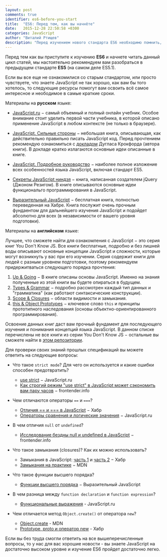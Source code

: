 ```yaml
---
layout: post
comments: true
identifier: es6-before-you-start
title:  "ES6: Перед тем, как вы начнёте"
date:   2015-12-28 22:50:58 +0300
categories: JavaScript
author: "Виталий Ртищев"
description: "Перед изучением нового стандарта ES6 необходимо помнить, что многие нововведения базируются на прошлом стандарте ES5. Для полного понимания многих новых конструкций и особенностей синтаксиса ES6 необходимо знание основ JavaScript. В статье вы найдете подборку книг и несколько воспросов для проверки своей готовности изучения нового стандарта."
---
```


Перед тем как вы приступите к изучению **ES6** и начнете читать данный цикл статей, мы настоятельно рекомендуем вам разобраться в предыдущем стандарте **ES5** (на самом деле ES5.1). 

Если вы все еще не ознакомилися со старым стандартом, или просто чувствуете, что знаете JavaScript не так хорошо, как вам бы того хотелось, то следующие ресурсы помогут вам освоить всё самое интересное и неободимое в самые краткие сроки.
 
Материалы на **русском** языке:

* [JavaScript.ru](https://learn.javascript.ru/) − самый объемный и полный онлайн учебник. Особое внимание стоит уделить первой части учебника, в которой описано применение JavaScript в любом контексте (не только в браузере).

* [JavaScript. Сильные стороны](http://www.ozon.ru/context/detail/id/28288656/) − небольшая книга, описывающая, как действительно правильно писать JavaScript код. Перед прочтением рекомендую ознакомиться с [докладом](https://www.youtube.com/watch?v=hQVTIJBZook) Дугласа Крокфорда (автора книги). В докладе кратко излагаются основные идеи описанные в книге.

* [JavaScript. Подробное руководство](http://www.ozon.ru/context/detail/id/31286240/) − наиболее полное изложение всех особенностей языка JavaScript, включая стандарт ES5.

* [Секреты JavaScript ниндзя](http://www.ozon.ru/context/detail/id/22421421/) − книга, написанная создателем jQuery (Джоном Резигом). В книге описываются основные идеи функциональго программирования в JavaScript. 

* [Выразительный JavaScript](http://habrahabr.ru/post/240219/) − бесплатная книга, полностью переведенная на Хабре. Книга послужит очень прочным фундаентом для дальнейшего изучения JavaScript и подойдет абсолютно для всех (в независимости от вашего уровня подготовки). 

Материалы на **английском** языке:

Лучшее, что сможете найти для ознакомления с JavaScript − это серия книг You Don't Know JS. Все книги бесплатные, подробно и без лишней воды описывают основные концепции JavaScript и сложности, которые могут возникнуть у вас при его изучении. Серия содержит книги для людей с разным уровнем подготовки, поэтому рекомендуем придержитваться следующего порядка прочтения:

1. [Up & Going](https://github.com/getify/You-Dont-Know-JS/blob/master/up%20&%20going/README.md#you-dont-know-js-up--going) − В книге описаны основы JavaScript. Именно на знания полученные из этой книги вы будете опираться в будущем.
2. [Types & Grammar](https://github.com/getify/You-Dont-Know-JS/blob/master/types%20&%20grammar/README.md#you-dont-know-js-types--grammar) − подробно рассмотрен каждый тип данных и "грамматика" (как работают синтаксические конструкции).
3. [Scope & Closures](https://github.com/getify/You-Dont-Know-JS/blob/master/scope%20&%20closures/README.md#you-dont-know-js-scope--closures) − области видимости и замыкания.
4. [this & Object Prototypes](https://github.com/getify/You-Dont-Know-JS/blob/master/this%20&%20object%20prototypes/README.md#you-dont-know-js-this--object-prototypes) − ключевое слово `this` и принципы прототипного наследования (основы объектно-ориентированного программирования).

Освоение данных книг даст вам прочный фундамент для последующего изучения и понимания концепций языка JavaScript. В данном списке перечислены не все книги из серии You Don't Know JS − остальные вы сможете найти в [этом репозитории](https://github.com/getify/You-Dont-Know-JS/).

Для проверки своих знаний прошлых спецификаций вы можете ответить на следующие вопросы:

* Что такое `strict mode`? Для чего он используется и какие ошибки способен предотвратить? 
	* [use strict](https://learn.javascript.ru/strict-mode) − JavaScript.ru
	* [Как строгий режим "use strict" в JavaScript может сэкономить вам пару часов](http://frontender.info/why-use-strict-in-javascript-can-save-you-hours/) − frontender.info

* Чем отличаются операторы `==` и `===`?
	* [Отличия == и === в JavaScript](http://habrahabr.ru/post/138272/) − Хабр
	* [Операторы сравнения и логические значения](https://learn.javascript.ru/comparison) − JavaScript.ru

* В чем отличия `null` от `undefined`?
	* [Исследование бездны null и undefined в JavaScript](http://frontender.info/exploring-the-abyss-of-null-and-undefined-in-javascript/) − frontender.info

* Что такое замыкания (closures)? Как их можно использовать?
	* Замыкания в JavaScript: [часть 1](http://habrahabr.ru/post/223459/) и [часть 2](http://habrahabr.ru/post/229887/) − Хабр
	* [Замыкания на практике](https://developer.mozilla.org/ru/docs/Web/JavaScript/Closures#Замыкания_на_практике) − MDN

* Что такое функции высшего порядка?
	* [Функции высшего порядка](http://habrahabr.ru/post/241155/) − Выразительный JavaScript

* В чем разница между `function declaration` и `function expression`?
	* [Функциональные выражения](https://learn.javascript.ru/function-declaration-expression) - JavaScript.ru

* Чем отличается метод `Object.create()` от оператора `new`?
	* [Object.create](https://developer.mozilla.org/ru/docs/Web/JavaScript/Reference/Global_Objects/Object/create) - MDN
	* [Prototype, proto и оператор new](http://habrahabr.ru/post/140810/) - Хабр

Если вы без труда смогли ответить на все вышеперечисленные вопросы, то у нас для вас хорошие новости - вы знаете JavaScript на достаточно высоком уровне и изучение ES6 пройдет достаточно легко.